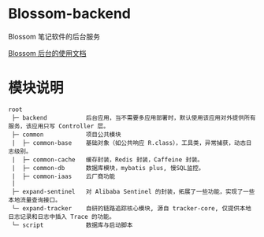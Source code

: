 # Blossom-backend

Blossom 笔记软件的后台服务

[Blossom 后台的使用文档](https://www.wangyunf.com/blossom-doc/doc/backend)

# 模块说明

```
root
 ├─ backend           后台应用，当不需要多应用部署时，默认使用该应用对外提供所有服务，该应用只写 Controller 层。
 ├─ common            项目公共模块
 |  ├─ common-base    基础对象（如公共响应 R.class），工具类，异常捕获，动态日志级别。
 |  ├─ common-cache   缓存封装，Redis 封装，Caffeine 封装。
 |  ├─ common-db      数据库模块，mybatis plus, 慢SQL监控。
 |  ├─ common-iaas    云厂商功能
 | 
 ├─ expand-sentinel   对 Alibaba Sentinel 的封装，拓展了一些功能，实现了一些本地流量查询接口。
 └─ expand-tracker    自研的链路追踪核心模块, 源自 tracker-core, 仅提供本地日志记录和日志中插入 Trace 的功能。
 └─ script            数据库与启动脚本
```
